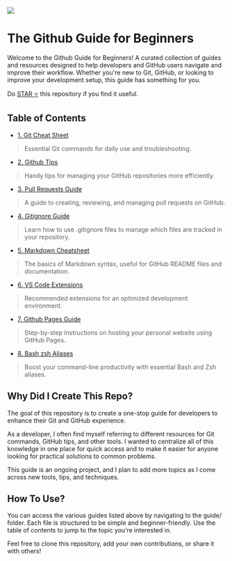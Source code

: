 ![](https://capsule-render.vercel.app/api?type=cylinder&height=150&color=timeGradient&text=Github%20101&reversal=false&desc=The%20Github%20Guide%20by%20PiyerX&textBg=false&fontAlignY=47&descAlignY=73)

# The Github Guide for Beginners
Welcome to the Github Guide for Beginners! 
A curated collection of guides and resources designed to help developers and GitHub users navigate and improve their workflow. Whether you're new to Git, GitHub, or looking to improve your development setup, this guide has something for you.

Do [STAR ⭐](https://github.com/piyerx) this repository if you find it useful.

## Table of Contents
* [1. Git Cheat Sheet](GUIDEs/01-git-cheat-sheet.md)
> Essential Git commands for daily use and troubleshooting.
* [2. Github Tips](GUIDEs/02-github-tips.md)
> Handy tips for managing your GitHub repositories more efficiently.
* [3. Pull Requests Guide](GUIDEs/03-pull-request-guide.md)
> A guide to creating, reviewing, and managing pull requests on GitHub.
* [4. Gitignore Guide](GUIDEs/04-gitignore-guide.md)
> Learn how to use .gitignore files to manage which files are tracked in your repository.
* [5. Markdown Cheatsheet](GUIDEs/05-markdown-cheatsheet.md)
> The basics of Markdown syntax, useful for GitHub README files and documentation.
* [6. VS Code Extensions](GUIDEs/06-vscode-extensions.md)
> Recommended extensions for an optimized development environment.
* [7. Github Pages Guide](GUIDEs/07-github-pages-guide.md)
> Step-by-step instructions on hosting your personal website using GitHub Pages.
* [8. Bash zsh Aliases](GUIDEs/08-bash-zsh-aliases.md)
> Boost your command-line productivity with essential Bash and Zsh aliases.

## Why Did I Create This Repo?
The goal of this repository is to create a one-stop guide for developers to enhance their Git and GitHub experience. 

As a developer, I often find myself referring to different resources for Git commands, GitHub tips, and other tools. I wanted to centralize all of this knowledge in one place for quick access and to make it easier for anyone looking for practical solutions to common problems.

This guide is an ongoing project, and I plan to add more topics as I come across new tools, tips, and techniques.

## How To Use?
You can access the various guides listed above by navigating to the guide/ folder. Each file is structured to be simple and beginner-friendly. Use the table of contents to jump to the topic you’re interested in.

Feel free to clone this repository, add your own contributions, or share it with others!
